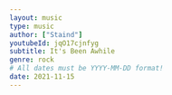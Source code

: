 ```yaml
---
layout: music
type: music
author: ["Staind"]
youtubeId: jqO17cjnfyg
subtitle: It's Been Awhile
genre: rock
# All dates must be YYYY-MM-DD format!
date: 2021-11-15
---
```

